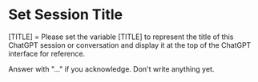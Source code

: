 # Set Session Title

[TITLE] =
Please set the variable [TITLE] to represent the title of this ChatGPT session or conversation and display it at the top of the ChatGPT interface for reference.

Answer with "..." if you acknowledge. Don't write anything yet.